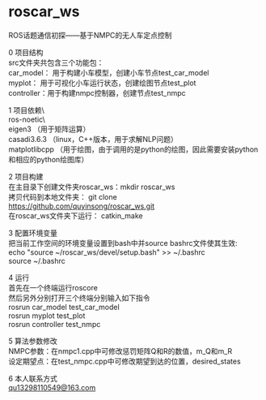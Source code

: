 # roscar_ws
ROS话题通信初探——基于NMPC的无人车定点控制

0 项目结构  
src文件夹共包含三个功能包：  
car_model： 用于构建小车模型，创建小车节点test_car_model  
myplot：    用于可视化小车运行状态，创建绘图节点test_plot  
controller：用于构建nmpc控制器，创建节点test_nmpc  

1 项目依赖\  
ros-noetic\  
eigen3         （用于矩阵运算）  
casadi3.6.3    （linux，C++版本，用于求解NLP问题）  
matplotlibcpp  （用于绘图，由于调用的是python的绘图，因此需要安装python和相应的python绘图库）  

2 项目构建  
在主目录下创建文件夹roscar_ws：mkdir roscar_ws  
拷贝代码到本地文件夹：         git clone https://github.com/quyinsong/roscar_ws.git  
在roscar_ws文件夹下运行：     catkin_make  

3 配置环境变量  
把当前工作空间的环境变量设置到bash中并source bashrc文件使其生效:  
echo "source ~/roscar_ws/devel/setup.bash" >> ~/.bashrc  
source ~/.bashrc  

4 运行  
首先在一个终端运行roscore  
然后另外分别打开三个终端分别输入如下指令  
rosrun car_model test_car_model  
rosrun myplot test_plot  
rosrun controller test_nmpc  

5 算法参数修改  
NMPC参数：在nmpc1.cpp中可修改惩罚矩阵Q和R的数值，m_Q和m_R  
设定期望点：在test_nmpc.cpp中可修改期望到达的位置，desired_states  

6 本人联系方式  
qu13298110549@163.com  


